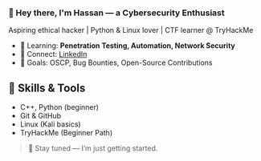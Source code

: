 ### 👋 Hey there, I'm Hassan — a Cybersecurity Enthusiast

Aspiring ethical hacker | Python & Linux lover | CTF learner @ TryHackMe  

- 🌱 Learning: **Penetration Testing, Automation, Network Security**  
- 💼 Connect: [LinkedIn](https://linkedin.com/in/hasanliaqat)  
- 🎯 Goals: OSCP, Bug Bounties, Open-Source Contributions  

## 🚀 Skills & Tools  
- C++, Python (beginner)
- Git & GitHub
- Linux (Kali basics)
- TryHackMe (Beginner Path)

> 🚀 Stay tuned — I’m just getting started.
